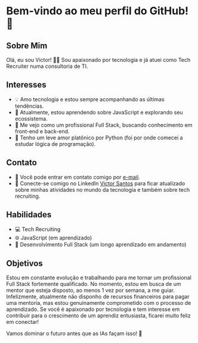 # Bem-vindo ao meu perfil do GitHub! 👋

## Sobre Mim
Olá, eu sou Victor! 👨‍💻 Sou apaixonado por tecnologia e já atuei como Tech Recruiter numa consultoria de TI. 

## Interesses
- 💡 Amo tecnologia e estou sempre acompanhando as últimas tendências.
- 🚀 Atualmente, estou aprendendo sobre JavaScript e explorando seu ecossistema.
- 🔧 Me vejo como um profissional Full Stack, buscando conhecimento em front-end e back-end.
- 🐍 Tenho um leve amor platônico por Python (foi por onde comecei a estudar lógica de programação).

## Contato
- 📧 Você pode entrar em contato comigo por [e-mail](mailto:victorsfdev@gmail.com).
- 🔗 Conecte-se comigo no LinkedIn [Victor Santos](https://www.linkedin.com/in/victorsantosmf/) para ficar atualizado sobre minhas atividades no mundo da tecnologia e também sobre tech recruiting.


## Habilidades
- 💻 Tech Recruiting
- 🌐 JavaScript (em aprendizado)
- 📱 Desenvolvimento Full Stack (um longo aprendizado em andamento)
## Objetivos
Estou em constante evolução e trabalhando para me tornar um profissional Full Stack fortemente qualificado. No momento, estou em busca de um mentor que esteja disposto, ao menos 1 vez por semana, a me guiar. Infelizmente, atualmente não disponho de recursos financeiros para pagar uma mentoria, mas estou genuinamente comprometido com o processo de aprendizado. Se você é apaixonado por tecnologia e tem interesse em contribuir para o crescimento de um aprendiz entusiasta, ficarei muito feliz em conectar!


Vamos dominar o futuro antes que as IAs façam isso! 🚀
